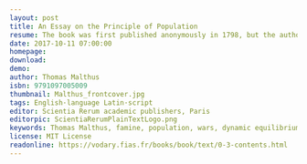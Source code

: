 ```yaml
---
layout: post
title: An Essay on the Principle of Population
resume: The book was first published anonymously in 1798, but the author was soon identified as Thomas Robert Malthus. The book predicts a grim future, as population would increase geometrically, doubling every 25 years, but food production would only grow arithmetically, which would result in famine and starvation, unless births were controlled. While it is not the first book on population, it was revised for over 28 years and has been acknowledged as the most influential work of its era. Malthus's book fuelled debate about the size of the population in the Kingdom of Great Britain and contributed to the passing of the Census Act 1800. This Act enabled the holding of a national census in England, Wales and Scotland, starting in 1801 and continuing every ten years to the present. The book's 6th edition (1826) was independently cited as a key influence by both Charles Darwin and Alfred Russel Wallace in developing the theory of natural selection.
date: 2017-10-11 07:00:00
homepage: 
download: 
demo: 
author: Thomas Malthus
isbn: 9791097005009
thumbnail: Malthus_frontcover.jpg
tags: English·language Latin·script
editor: Scientia Rerum academic publishers, Paris
editorpic: ScientiaRerumPlainTextLogo.png
keywords: Thomas Malthus, famine, population, wars, dynamic equilibrium, physics of complex systems
license: MIT License
readonline: https://vodary.fias.fr/books/book/text/0-3-contents.html
---
```


